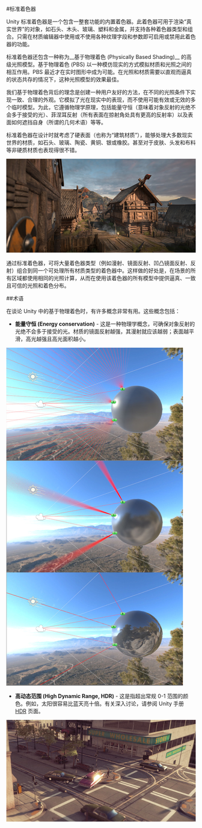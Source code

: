 #标准着色器

Unity 标准着色器是一个包含一整套功能的内置着色器。此着色器可用于渲染“真实世界”的对象，如石头、木头、玻璃、塑料和金属，并支持各种着色器类型和组合。只需在材质编辑器中使用或不使用各种纹理字段和参数即可启用或禁用此着色器的功能。

标准着色器还包含一种称为__基于物理着色 (Physically Based Shading)__ 的高级光照模型。基于物理着色 (PBS) 以一种模仿现实的方式模拟材质和光照之间的相互作用。PBS 最近才在实时图形中成为可能。在光照和材质需要以直观而逼真的状态共存的情况下，这种光照模型的效果最佳。

我们基于物理着色背后的理念是创建一种用户友好的方法，在不同的光照条件下实现一致、合理的外观。它模拟了光在现实中的表现，而不使用可能有效或无效的多个临时模型。为此，它遵循物理学原理，包括能量守恒（意味着对象反射的光绝不会多于接受的光）、菲涅耳反射（所有表面在掠射角处具有更高的反射率）以及表面如何遮挡自身（所谓的几何术语）等等。

标准着色器在设计时就考虑了硬表面（也称为“建筑材质”），能够处理大多数现实世界的材质，如石头、玻璃、陶瓷、黄铜、银或橡胶。甚至对于皮肤、头发和布料等非硬质材质也表现得很不错。

![在所有模型上使用标准着色器渲染的场景](../uploads/Main/StandardShaderIntroVikingScene.jpg)

通过标准着色器，可将大量着色器类型（例如漫射、镜面反射、凹凸镜面反射、反射）组合到同一个可处理所有材质类型的着色器中。这样做的好处是，在场景的所有区域都使用相同的光照计算，从而在使用该着色器的所有模型中提供逼真、一致且可信的光照和着色分布。

##术语

在谈论 Unity 中的基于物理着色时，有许多概念非常有用。这些概念包括：

* __能量守恒 (Energy conservation)__ - 这是一种物理学概念，可确保对象反射的光绝不会多于接受的光。材质的镜面反射越强，其漫射就应该越弱；表面越平滑，高光越强且高光面积越小。

![计算表面上每个点处渲染的光量时，此光量应与从环境接受的光量相同。粗糙表面的微平面受到更宽区域的光照影响。更光滑的表面将呈现更强且面积更小的高光。A 点将光从光源反射到摄像机。B 点呈现天空环境光产生的蓝色色调。C 点从周围地面颜色接受环境光照和反射光照。](../uploads/Main/StandardShaderEnergyConservation.jpg)

* __高动态范围 (High Dynamic Range, HDR)__ - 这是指超出常规 0-1 范围的颜色。例如，太阳很容易比蓝天亮十倍。有关深入讨论，请参阅 Unity 手册 [HDR](HDR.html) 页面。

![使用高动态范围的场景。车窗中反射的阳光看起来比场景中的其他对象亮得多，因为已使用 HDR 对其进行处理](../uploads/Main/GlowWithHdrAdjusted.jpg)

